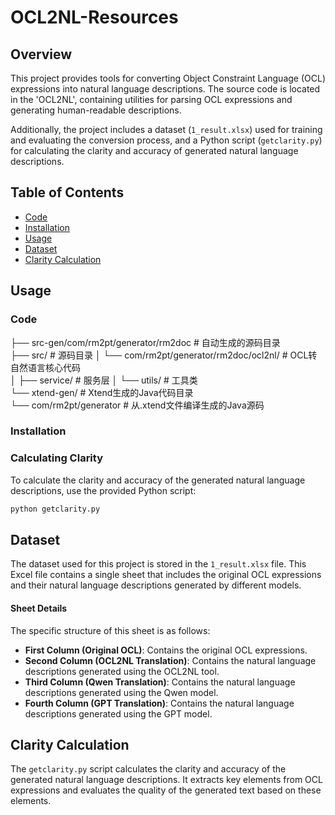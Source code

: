# OCL2NL-Resources

## Overview

This project provides tools for converting Object Constraint Language (OCL) expressions into natural language descriptions. The source code is located in the 'OCL2NL', containing utilities for parsing OCL expressions and generating human-readable descriptions.

Additionally, the project includes a dataset (`1_result.xlsx`) used for training and evaluating the conversion process, and a Python script (`getclarity.py`) for calculating the clarity and accuracy of generated natural language descriptions.

## Table of Contents

- [Code](#code)
- [Installation](#installation)
- [Usage](#usage)
- [Dataset](#dataset)
- [Clarity Calculation](#clarity-calculation)

## Usage

### Code
├── src-gen/com/rm2pt/generator/rm2doc                 # 自动生成的源码目录  
├── src/                                               # 源码目录
│   └── com/rm2pt/generator/rm2doc/ocl2nl/             # OCL转自然语言核心代码           
│       ├── service/                                   # 服务层
│       └── utils/                                     # 工具类  
└── xtend-gen/                                         # Xtend生成的Java代码目录  
    └── com/rm2pt/generator                            # 从.xtend文件编译生成的Java源码  

### Installation


### Calculating Clarity

To calculate the clarity and accuracy of the generated natural language descriptions, use the provided Python script:

```bash
python getclarity.py
```

## Dataset

The dataset used for this project is stored in the `1_result.xlsx` file. This Excel file contains a single sheet that includes the original OCL expressions and their natural language descriptions generated by different models.

#### Sheet Details

The specific structure of this sheet is as follows:

- **First Column (Original OCL)**: Contains the original OCL expressions.
- **Second Column (OCL2NL Translation)**: Contains the natural language descriptions generated using the OCL2NL tool.
- **Third Column (Qwen Translation)**: Contains the natural language descriptions generated using the Qwen model.
- **Fourth Column (GPT Translation)**: Contains the natural language descriptions generated using the GPT model.

## Clarity Calculation

The `getclarity.py` script calculates the clarity and accuracy of the generated natural language descriptions. It extracts key elements from OCL expressions and evaluates the quality of the generated text based on these elements.

